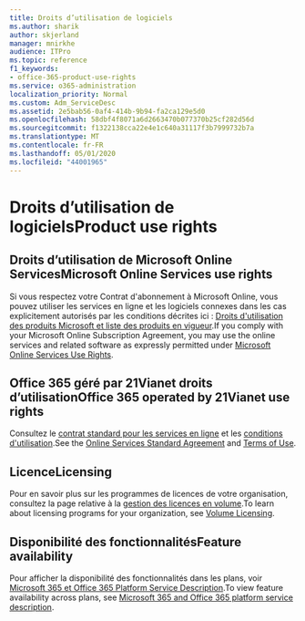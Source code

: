 ```yaml
---
title: Droits d’utilisation de logiciels
ms.author: sharik
author: skjerland
manager: mnirkhe
audience: ITPro
ms.topic: reference
f1_keywords:
- office-365-product-use-rights
ms.service: o365-administration
localization_priority: Normal
ms.custom: Adm_ServiceDesc
ms.assetid: 2e5bab56-0af4-414b-9b94-fa2ca129e5d0
ms.openlocfilehash: 58dbf4f8071a6d2663470b077370b25cf282d56d
ms.sourcegitcommit: f1322138cca22e4e1c640a31117f3b7999732b7a
ms.translationtype: MT
ms.contentlocale: fr-FR
ms.lasthandoff: 05/01/2020
ms.locfileid: "44001965"
---
```

# <a name="product-use-rights"></a><span data-ttu-id="97557-102">Droits d’utilisation de logiciels</span><span class="sxs-lookup"><span data-stu-id="97557-102">Product use rights</span></span>

## <a name="microsoft-online-services-use-rights"></a><span data-ttu-id="97557-103">Droits d’utilisation de Microsoft Online Services</span><span class="sxs-lookup"><span data-stu-id="97557-103">Microsoft Online Services use rights</span></span>

<span data-ttu-id="97557-104">Si vous respectez votre Contrat d'abonnement à Microsoft Online, vous pouvez utiliser les services en ligne et les logiciels connexes dans les cas explicitement autorisés par les conditions décrites ici : [Droits d'utilisation des produits Microsoft et liste des produits en vigueur](https://www.microsoftvolumelicensing.com/DocumentSearch.aspx?Mode=3&DocumentTypeId=37&ShowArchived=true).</span><span class="sxs-lookup"><span data-stu-id="97557-104">If you comply with your Microsoft Online Subscription Agreement, you may use the online services and related software as expressly permitted under [Microsoft Online Services Use Rights](https://www.microsoftvolumelicensing.com/DocumentSearch.aspx?Mode=3&DocumentTypeId=37&ShowArchived=true).</span></span>
  
## <a name="office-365-operated-by-21vianet-use-rights"></a><span data-ttu-id="97557-105">Office 365 géré par 21Vianet droits d’utilisation</span><span class="sxs-lookup"><span data-stu-id="97557-105">Office 365 operated by 21Vianet use rights</span></span>

<span data-ttu-id="97557-106">Consultez le [contrat standard pour les services en ligne](https://www.21vbluecloud.com/office365/O365-AgreeWebDir/) et les [conditions d'utilisation](https://www.21vbluecloud.com/office365/O365-TOU/).</span><span class="sxs-lookup"><span data-stu-id="97557-106">See the [Online Services Standard Agreement](https://www.21vbluecloud.com/office365/O365-AgreeWebDir/) and [Terms of Use](https://www.21vbluecloud.com/office365/O365-TOU/).</span></span>
  
## <a name="licensing"></a><span data-ttu-id="97557-107">Licence</span><span class="sxs-lookup"><span data-stu-id="97557-107">Licensing</span></span>

<span data-ttu-id="97557-108">Pour en savoir plus sur les programmes de licences de votre organisation, consultez la page relative à la [gestion des licences en volume](https://go.microsoft.com/fwlink/?LinkId=393693).</span><span class="sxs-lookup"><span data-stu-id="97557-108">To learn about licensing programs for your organization, see [Volume Licensing](https://go.microsoft.com/fwlink/?LinkId=393693).</span></span>
  
## <a name="feature-availability"></a><span data-ttu-id="97557-109">Disponibilité des fonctionnalités</span><span class="sxs-lookup"><span data-stu-id="97557-109">Feature availability</span></span>

<span data-ttu-id="97557-110">Pour afficher la disponibilité des fonctionnalités dans les plans, voir [Microsoft 365 et Office 365 Platform Service Description](office-365-platform-service-description.md).</span><span class="sxs-lookup"><span data-stu-id="97557-110">To view feature availability across plans, see [Microsoft 365 and Office 365 platform service description](office-365-platform-service-description.md).</span></span>
  

